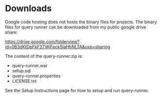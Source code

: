 # Downloads #

Google code hosting does not hosts the binary files for projects. The binary files for query runner can be downloaded from my public google drive share:

https://drive.google.com/folderview?id=0B3dKtDpFkF3TWjFpck5IaHhNLTA&usp=sharing

The content of the query-runner.zip is:
  * query-runner.war
  * setup.sql
  * query-runner.properties
  * LICENSE.txt

See the Setup Instructions page for how to setup and run query-runner.